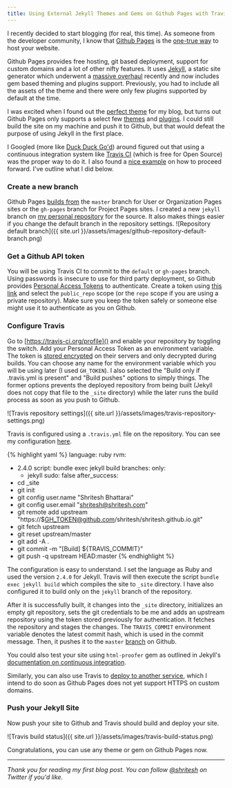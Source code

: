 ```yaml
---
title: Using External Jekyll Themes and Gems on Github Pages with Travis CI
---
```


I recently decided to start blogging (for real, this time). As someone from the developer community, I know that [Github Pages][1] is the [one-true way][2] to host your website.

Github Pages provides free hosting, git based deployment, support for custom domains and a lot of other nifty features. It uses [Jekyll][3], a static site generator which underwent a [massive overhaul][4] recently and now includes gem based theming and plugins support. Previously, you had to include all the assets of the theme and there were only few plugins supported by default at the time.

I was excited when I found out the [perfect theme][5] for my blog, but turns out Github Pages only supports a select few [themes][6] and [plugins][7]. I could still build the site on my machine and push it to Github, but that would defeat the purpose of using Jekyll in the first place.

I Googled (more like [Duck Duck Go'd][8]) around figured out that using a continuous integration system like [Travis CI][9] (which is free for Open Source) was the proper way to do it. I also found a [nice example][10] on how to proceed forward. I've outline what I did below.

### Create a new branch
Github Pages [builds from][11] the `master` branch for User or Organization Pages sites or the `gh-pages` branch for Project Pages sites. I created a new `jekyll` branch on [my personal repository][12] for the source. It also makes things easier if you change the default branch in the repository settings.
![Repository default branch]({{ site.url }}/assets/images/github-repository-default-branch.png)

### Get a Github API token
You will be using Travis CI to commit to the `default` or `gh-pages` branch. Using passwords is insecure to use for third party deployment, so Github provides [Personal Access Tokens][13] to authenticate. Create a token using [this link][14] and select the `public_repo` scope (or the `repo` scope if you are using a private repository). Make sure you keep the token safely or someone else might use it to authenticate as you on Github.

### Configure Travis
Go to [https://travis-ci.org/profile]() and enable your repository by toggling the switch. Add your Personal Access Token as an environment variable. The token is [stored encrypted][15] on their servers and only decrypted during builds.  You can choose any name for the environment variable which you will be using later (I used `GH_TOKEN`). I also selected the "Build only if .travis.yml is present" and "Build pushes" options to simply things. The former options prevents the deployed repository from being built (Jekyll does not copy that file to the `_site` directory) while the later runs the build process as soon as you push to Github.

![Travis repository settings]({{ site.url }}/assets/images/travis-repository-settings.png)

Travis is configured using a `.travis.yml` file on the repository. You can see my configuration [here][16].

{% highlight yaml %}
language: ruby
rvm:
  - 2.4.0
script: bundle exec jekyll build
branches:
  only:
    - jekyll
sudo: false
after_success:
  - cd _site
  - git init
  - git config user.name "Shritesh Bhattarai"
  - git config user.email "shritesh@shritesh.com"
  - git remote add upstream "https://$GH_TOKEN@github.com/shritesh/shritesh.github.io.git"
  - git fetch upstream
  - git reset upstream/master
  - git add -A .
  - git commit -m "[Build] ${TRAVIS_COMMIT}"
  - git push -q upstream HEAD:master
{% endhighlight %}

The configuration is easy to understand. I set the language as Ruby and used the version `2.4.0` for Jekyll. Travis will then execute the script `bundle exec jekyll build` which compiles the site to `_site` directory. I have also configured it to build only on the `jekyll` branch of the repository.

After it is successfully built, it changes into the `_site` directory, initializes an empty git repository, sets the git credentials to be me and adds an upstream repository using the token stored previously for authentication. It fetches the repository and stages the changes. The `TRAVIS_COMMIT` environment variable denotes the latest commit hash, which is used in the commit message. Then, it pushes it to the `master` [branch][17] on Github.

You could also test your site using `html-proofer` gem as outlined in Jekyll's [documentation on continuous integration][18].

Similarly, you can also use Travis to [deploy to another service][19], which I intend to do soon as Github Pages does not yet support HTTPS on custom domains.

### Push your Jekyll Site
Now push your site to Github and Travis should build and deploy your site.

![Travis build status]({{ site.url }}/assets/images/travis-build-status.png)

Congratulations, you can use any theme or gem on Github Pages now.

---
*Thank you for reading my first blog post. You can follow [@shritesh][20] on Twitter if you'd like.*

[1]: https://pages.github.com/
[2]: https://github.com/search?q=github.io
[3]: http://jekyllrb.com/
[4]: http://jekyllrb.com/news/2016/10/06/jekyll-3-3-is-here/
[5]: https://github.com/bertrandkeller/overkyll-jekyll-theme
[6]: https://pages.github.com/themes/
[7]: https://pages.github.com/versions/
[8]: https://duckduckgo.com
[9]: https://travis-ci.org/
[10]: https://github.com/steveklabnik/automatically_update_github_pages_with_travis_example
[11]: https://help.github.com/articles/user-organization-and-project-pages/
[12]: https://github.com/shritesh/shritesh.github.io/tree/jekyll
[13]: https://github.com/blog/1509-personal-api-tokens
[14]: https://github.com/settings/tokens
[15]: https://docs.travis-ci.com/user/environment-variables/#Defining-Variables-in-Repository-Settings
[16]: https://github.com/shritesh/shritesh.github.io/blob/jekyll/.travis.yml
[17]: https://github.com/shritesh/shritesh.github.io/tree/master
[18]: http://jekyllrb.com/docs/continuous-integration/
[19]: https://docs.travis-ci.com/user/deployment
[20]: https://twitter.com/shritesh
